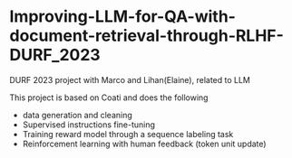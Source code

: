 # Improving-LLM-for-QA-with-document-retrieval-through-RLHF-DURF_2023
DURF 2023 project with Marco and Lihan(Elaine), related to LLM

This project is based on Coati and does the following

- data generation and cleaning
- Supervised instructions fine-tuning
- Training reward model through a sequence labeling task 
- Reinforcement learning with human feedback (token unit update)


